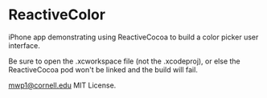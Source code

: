 ReactiveColor
=============

iPhone app demonstrating using ReactiveCocoa to build a color picker user interface.

Be sure to open the .xcworkspace file (not the .xcodeproj), or else the ReactiveCocoa pod won't be linked and the build will fail.

mwp1@cornell.edu
MIT License.
